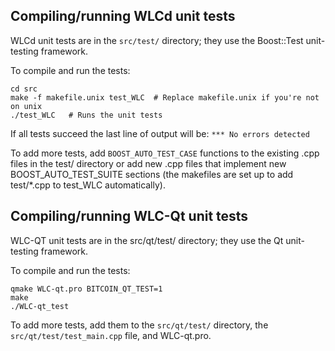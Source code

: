 Compiling/running WLCd unit tests
------------------------------------

WLCd unit tests are in the `src/test/` directory; they
use the Boost::Test unit-testing framework.

To compile and run the tests:

	cd src
	make -f makefile.unix test_WLC  # Replace makefile.unix if you're not on unix
	./test_WLC   # Runs the unit tests

If all tests succeed the last line of output will be:
`*** No errors detected`

To add more tests, add `BOOST_AUTO_TEST_CASE` functions to the existing
.cpp files in the test/ directory or add new .cpp files that
implement new BOOST_AUTO_TEST_SUITE sections (the makefiles are
set up to add test/*.cpp to test_WLC automatically).


Compiling/running WLC-Qt unit tests
---------------------------------------

WLC-QT unit tests are in the src/qt/test/ directory; they
use the Qt unit-testing framework.

To compile and run the tests:

	qmake WLC-qt.pro BITCOIN_QT_TEST=1
	make
	./WLC-qt_test

To add more tests, add them to the `src/qt/test/` directory,
the `src/qt/test/test_main.cpp` file, and WLC-qt.pro.
